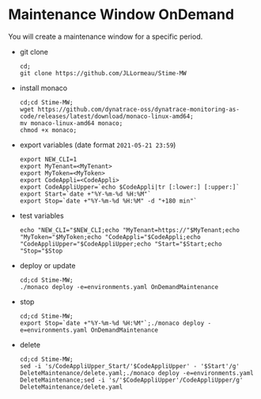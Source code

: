 # Maintenance Window OnDemand

You will create a maintenance window for a specific period.

- git clone 
      
      cd;
      git clone https://github.com/JLLormeau/Stime-MW

- install monaco

      cd;cd Stime-MW;
      wget https://github.com/dynatrace-oss/dynatrace-monitoring-as-code/releases/latest/download/monaco-linux-amd64;
      mv monaco-linux-amd64 monaco;
      chmod +x monaco;
    
- export variables (date format `2021-05-21 23:59`)

      export NEW_CLI=1
      export MyTenant=<MyTenant>
      export MyToken=<MyToken>
      export CodeAppli=<CodeAppli>
      export CodeAppliUpper=`echo $CodeAppli|tr [:lower:] [:upper:]`
      export Start=`date +"%Y-%m-%d %H:%M"`
      export Stop=`date +"%Y-%m-%d %H:%M" -d "+180 min"`
      
- test variables

      echo "NEW_CLI="$NEW_CLI;echo "MyTenant=https://"$MyTenant;echo "MyToken="$MyToken;echo "CodeAppli="$CodeAppli;echo "CodeAppliUpper="$CodeAppliUpper;echo "Start="$Start;echo "Stop="$Stop
     
- deploy or update

      cd;cd Stime-MW;
      ./monaco deploy -e=environments.yaml OnDemandMaintenance


- stop

      cd;cd Stime-MW;
      export Stop=`date +"%Y-%m-%d %H:%M"`;./monaco deploy -e=environments.yaml OnDemandMaintenance


- delete

      cd;cd Stime-MW;
      sed -i 's/CodeAppliUpper_Start/'$CodeAppliUpper' - '$Start'/g' DeleteMaintenance/delete.yaml;./monaco deploy -e=environments.yaml DeleteMaintenance;sed -i 's/'$CodeAppliUpper'/CodeAppliUpper/g' DeleteMaintenance/delete.yaml


